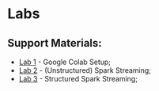 # Labs


## Support Materials:
* [Lab 1](lab1)  - Google Colab Setup;
* [Lab 2](lab2)  - (Unstructured) Spark Streaming;
* [Lab 3](lab3)  - Structured Spark Streaming;

<!--
* [Lab 4](lab4)  - Kafka Streams + Flume.
-->
<!--
## Trabalho #1:


[Enunciado](https://github.com/smduarte/ps2022/blob/main/tp1/ps2022_tp1.ipynb)


* [Aula 1](aula1) (Descoberta e ambiente de desenvolvimento)
* [Aula 2](aula2) (Webservices REST)
* [Aula 3](aula3) (Apresentação do projeto. Erros de comunicação em clientes REST e aspetos de concorrência em serviços REST)
* Aula 4. Suporte à realização do trabalho.
* [Aula 5](aula5) (Webservices SOAP)
* Aula 6. Suporte à realização do trabalho.
* [Aula 7](aula7) (HTTPS e SSL/TLS)
* Aula 8. Suporte à realização da componente de https do segundo trabalho.
* [Aula 9](aula9) (OAuth e interação com serviço externo Dropbox)
* [Aula 10](aula10) (Kafka, Zookeeper, e alternativas de suporte à Replicação no Projeto)
* Aula 11. Suporte à realização da componente de https do segundo trabalho.
* Aula 12. Suporte à realização da componente de https do segundo trabalho.

-->
